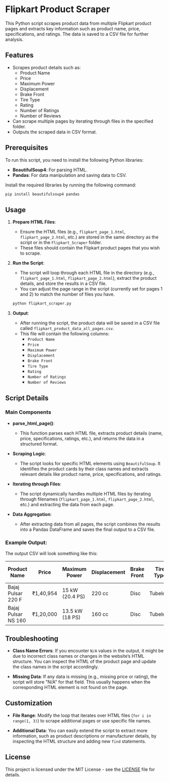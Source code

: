 

# Flipkart Product Scraper

This Python script scrapes product data from multiple Flipkart product pages and extracts key information such as product name, price, specifications, and ratings. The data is saved to a CSV file for further analysis.

## Features
- Scrapes product details such as:
  - Product Name
  - Price
  - Maximum Power
  - Displacement
  - Brake Front
  - Tire Type
  - Rating
  - Number of Ratings
  - Number of Reviews
- Can scrape multiple pages by iterating through files in the specified folder.
- Outputs the scraped data in CSV format.

## Prerequisites
To run this script, you need to install the following Python libraries:
- **BeautifulSoup4**: For parsing HTML.
- **Pandas**: For data manipulation and saving data to CSV.

Install the required libraries by running the following command:

```bash
pip install beautifulsoup4 pandas
```

## Usage

1. **Prepare HTML Files**: 
   - Ensure the HTML files (e.g., `flipkart_page_1.html`, `flipkart_page_2.html`, etc.) are stored in the same directory as the script or in the `Flipkart_Scraper` folder.
   - These files should contain the Flipkart product pages that you wish to scrape.

2. **Run the Script**:
   - The script will loop through each HTML file in the directory (e.g., `flipkart_page_1.html`, `flipkart_page_2.html`), extract the product details, and store the results in a CSV file.
   - You can adjust the page range in the script (currently set for pages 1 and 2) to match the number of files you have.

   ```bash
   python flipkart_scraper.py
   ```

3. **Output**: 
   - After running the script, the product data will be saved in a CSV file called `flipkart_product_data_all_pages.csv`.
   - This file will contain the following columns:
     - `Product Name`
     - `Price`
     - `Maximum Power`
     - `Displacement`
     - `Brake Front`
     - `Tire Type`
     - `Rating`
     - `Number of Ratings`
     - `Number of Reviews`

## Script Details

### Main Components
- **parse_html_page()**: 
  - This function parses each HTML file, extracts product details (name, price, specifications, ratings, etc.), and returns the data in a structured format.
  
- **Scraping Logic**: 
  - The script looks for specific HTML elements using `BeautifulSoup`. It identifies the product cards by their class names and extracts relevant details like product name, price, specifications, and ratings.

- **Iterating through Files**: 
  - The script dynamically handles multiple HTML files by iterating through filenames (`flipkart_page_1.html`, `flipkart_page_2.html`, etc.) and extracting the data from each page.

- **Data Aggregation**: 
  - After extracting data from all pages, the script combines the results into a Pandas DataFrame and saves the final output to a CSV file.

### Example Output:
The output CSV will look something like this:

| Product Name          | Price  | Maximum Power     | Displacement | Brake Front | Tire Type | Rating | Number of Ratings | Number of Reviews |
|-----------------------|--------|-------------------|--------------|-------------|-----------|--------|--------------------|-------------------|
| Bajaj Pulsar 220 F    | ₹1,40,954 | 15 kW (20.4 PS)   | 220 cc       | Disc        | Tubeless  | 4.3    | 21                 | 2                 |
| Bajaj Pulsar NS 160   | ₹1,20,000 | 13.5 kW (18 PS)   | 160 cc       | Disc        | Tubeless  | 4.5    | 30                 | 5                 |

## Troubleshooting

- **Class Name Errors**: If you encounter `N/A` values in the output, it might be due to incorrect class names or changes in the website’s HTML structure. You can inspect the HTML of the product page and update the class names in the script accordingly.
  
- **Missing Data**: If any data is missing (e.g., missing price or rating), the script will store "N/A" for that field. This usually happens when the corresponding HTML element is not found on the page.

## Customization
- **File Range**: Modify the loop that iterates over HTML files (`for i in range(1, 3)`) to scrape additional pages or use specific file names.
  
- **Additional Data**: You can easily extend the script to extract more information, such as product descriptions or manufacturer details, by inspecting the HTML structure and adding new `find` statements.

## License
This project is licensed under the MIT License - see the [LICENSE](LICENSE) file for details.

